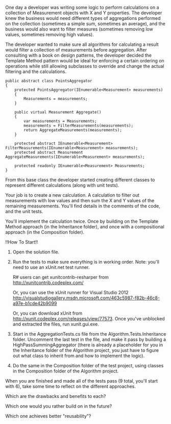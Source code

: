 One day a developer was writing some logic to perform calculations on 
a collection of Measurement objects with X and Y properties. The developer knew
the business would need different types of aggregations performed on the collection 
(sometimes a simple sum, sometimes an average), and the business would also want
to filter measures (sometimes removing low values, sometimes removing high values). 

The developer wanted to make sure all algorithms for calculating a result
would filter a collection of measurements before aggregation. After consulting
with a book on design patterns, the developer decided the Template Method pattern would be
ideal for enforcing a certain ordering on operations while still allowing subclasses to override
and change the actual filtering and the calculations. 

    public abstract class PointsAggregator
    {
        protected PointsAggregator(IEnumerable<Measurement> measurements)
        {
            Measurements = measurements;
        }
    
        public virtual Measurement Aggregate()
        {
            var measurements = Measurements;
            measurements = FilterMeasurements(measurements);
            return AggregateMeasurements(measurements);
        }
    
        protected abstract IEnumerable<Measurement> FilterMeasurements(IEnumerable<Measurement> measurements);
        protected abstract Measurement AggregateMeasurements(IEnumerable<Measurement> measurements);
            
        protected readonly IEnumerable<Measurement> Measurements;
    } 

From this base class the developer started creating different classes to represent 
different calculations (along with unit tests).

Your job is to create a new calculation. A calculation to filter out measurements with low values
and then sum the X and Y values of the remaining measurements. You'll find details in the comments 
of the code, and the unit tests. 

You'll implement the calculation twice. Once by building on the 
Template Method approach (in the Inheritance folder), and once with a compositional 
approach (in the Composition folder).  

!!How To Start!!

  1.    Open the solution file. 

  2.    Run the tests to make sure everything is in working order.
        Note: you'll need to use an xUnit.net test runner. 
        
        R# users can get xunitcontrib-resharper from http://xunitcontrib.codeplex.com/
        
        Or, you can use the xUnit runner for Visual Studio 2012 http://visualstudiogallery.msdn.microsoft.com/463c5987-f82b-46c8-a97e-b1cde42b9099
        
        Or, you can download xUnit from http://xunit.codeplex.com/releases/view/77573.
        Once you've unblocked and extracted the files, run xunit.gui.exe.

  3.    Start in the AggregationTests.cs file from the Algorithm.Tests.Inheritance folder.
        Uncomment the last test in the file, and make it pass by building a 
        HighPassSummingAggregator (there is already a placeholder for you in the Inheritance
        folder of the Algorithm project, you just 
        have to figure out what class to inherit from and how to implement the logic).

  4.    Do the same in the Composition folder of the test project, using classes in 
        the Composition folder of the Algorithm project. 
  
  When you are finished and made all of the tests pass (9 total, you'll start with 6), take
  some time to reflect on the different approaches. 
  
  Which are the drawbacks and benefits to each?
  
  Which one would you rather build on in the future? 

  Which one achieves better "reusability"?



 


